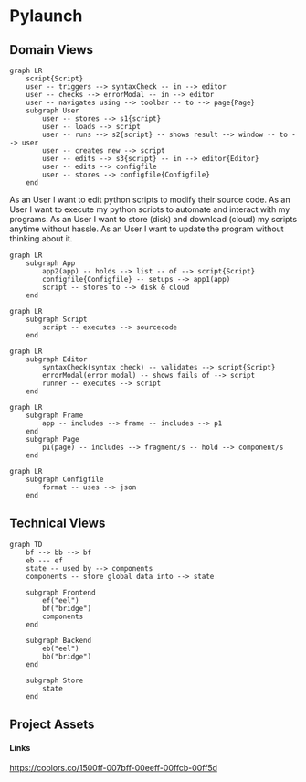 # Pylaunch

## Domain Views

```mermaid
graph LR
	script{Script}
	user -- triggers --> syntaxCheck -- in --> editor
	user -- checks --> errorModal -- in --> editor
	user -- navigates using --> toolbar -- to --> page{Page}
	subgraph User
        user -- stores --> s1{script}
        user -- loads --> script
        user -- runs --> s2{script} -- shows result --> window -- to --> user
        user -- creates new --> script
        user -- edits --> s3{script} -- in --> editor{Editor}
	    user -- edits --> configfile
        user -- stores --> configfile{Configfile}
	end
```

As an User I want to edit python scripts to modify their source code.
As an User I want to execute my python scripts to automate and interact with my programs.
As an User I want to store (disk) and download (cloud) my scripts anytime without hassle.
As an User I want to update the program without thinking about it.

```mermaid
graph LR
	subgraph App
        app2(app) -- holds --> list -- of --> script{Script}
        configfile{Configfile} -- setups --> app1(app)
        script -- stores to --> disk & cloud
	end
```

```mermaid
graph LR
    subgraph Script
        script -- executes --> sourcecode
    end
```

```mermaid
graph LR
	subgraph Editor
		syntaxCheck(syntax check) -- validates --> script{Script}
		errorModal(error modal) -- shows fails of --> script
		runner -- executes --> script
	end
```

```mermaid
graph LR
	subgraph Frame
		app -- includes --> frame -- includes --> p1
	end
	subgraph Page
		p1(page) -- includes --> fragment/s -- hold --> component/s
	end
```

```mermaid
graph LR
	subgraph Configfile
		format -- uses --> json
	end
```



## Technical Views

````mermaid
graph TD
	bf --> bb --> bf
	eb --- ef
	state -- used by --> components
	components -- store global data into --> state
	
	subgraph Frontend
		ef("eel")
		bf("bridge")
		components
	end

	subgraph Backend
		eb("eel")
		bb("bridge")
	end
	
	subgraph Store
		state
	end
````

## Project Assets

#### Links

https://coolors.co/1500ff-007bff-00eeff-00ffcb-00ff5d